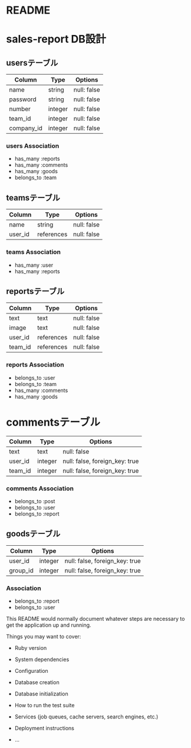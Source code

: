 # README

# sales-report DB設計
## usersテーブル
|Column|Type|Options|
|------|----|-------|
|name|string|null: false|
|password|string|null: false|
|number|integer|null: false|
|team_id|integer|null: false|
|company_id|integer|null: false|
### users Association
- has_many :reports
- has_many :comments
- has_many :goods
- belongs_to :team

## teamsテーブル
|Column|Type|Options|
|------|----|-------|
|name|string|null: false|
|user_id|references|null: false|
### teams Association
- has_many :user
- has_many :reports

## reportsテーブル
|Column|Type|Options|
|------|----|-------|
|text|text|null: false|
|image|text|null: false|
|user_id|references|null: false|
|team_id|references|null: false|
### reports Association
- belongs_to :user
- belongs_to :team
- has_many :comments
- has_many :goods

# commentsテーブル
|Column|Type|Options|
|------|----|-------|
|text|text|null: false|
|user_id|integer|null: false, foreign_key: true|
|team_id|integer|null: false, foreign_key: true|
### comments Association
- belongs_to :post
- belongs_to :user
- belongs_to :report

## goodsテーブル
|Column|Type|Options|
|------|----|-------|
|user_id|integer|null: false, foreign_key: true|
|group_id|integer|null: false, foreign_key: true|
### Association
- belongs_to :report
- belongs_to :user

This README would normally document whatever steps are necessary to get the
application up and running.

Things you may want to cover:

* Ruby version

* System dependencies

* Configuration

* Database creation

* Database initialization

* How to run the test suite

* Services (job queues, cache servers, search engines, etc.)

* Deployment instructions

* ...
